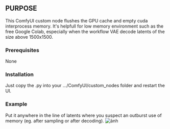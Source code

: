 ## PURPOSE

This ComfyUI custom node flushes the GPU cache and empty cuda interprocess memory.
It's helpfull for low memory environment such as the free Google Colab, especially when the workflow VAE decode latents of the size above 1500x1500.

### Prerequisites

None

### Installation

Just copy the .py into your .../ComfyUI/custom_nodes folder and restart the UI.

### Example

Put it anywhere in the line of latents where you suspect an outburst use of memory (eg. after sampling or after decoding).
![ảnh](https://github.com/ntdviet/comfyui-ext/assets/54492570/c824b084-d5bf-4408-8575-7f2b362f7682)
